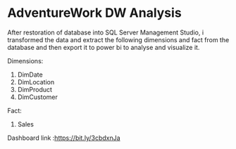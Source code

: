 # AdventureWork DW Analysis

After restoration of database into SQL Server Management Studio, i transformed the data and extract the following dimensions and fact from the database and then export it to power bi to analyse and visualize it.


Dimensions:

1. DimDate
2. DimLocation
3. DimProduct
4. DimCustomer

Fact:

1. Sales

Dashboard link :https://bit.ly/3cbdxnJa
